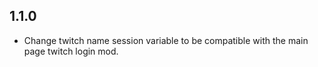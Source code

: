 ## 1.1.0

- Change twitch name session variable to be compatible with the main page twitch login mod.
